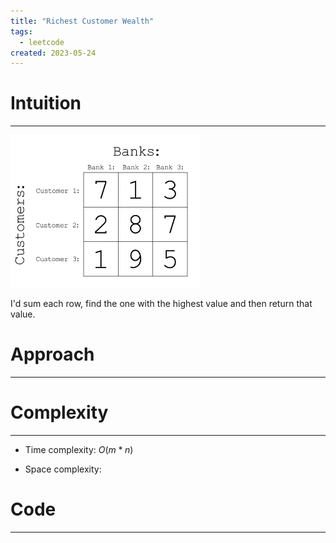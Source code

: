 ```yaml
---
title: "Richest Customer Wealth"
tags:
  - leetcode
created: 2023-05-24
---
```

# Intuition
---
![](notes/images/Screenshot%202023-05-24%20at%2012.36.11.png)

I'd sum each row, find the one with the highest value and then return that value.

# Approach
---
<!-- Describe your approach to solving the problem. -->

# Complexity
---
- Time complexity: $O(m * n)$

<!-- Add your time complexity here, e.g. $O(n)$ -->

- Space complexity:

<!-- Add your space complexity here, e.g. $O(n)$ -->

# Code
---